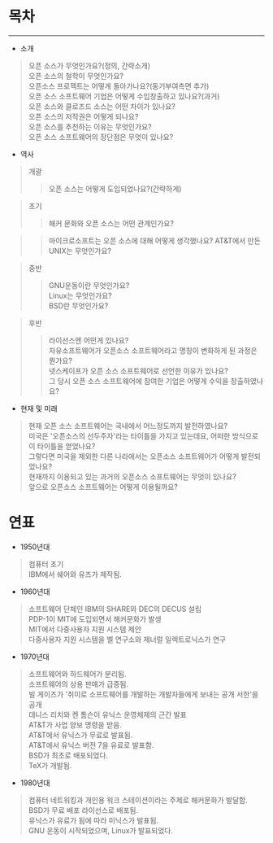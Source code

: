# 목차
-----

- 소개  
> 오픈 소스가 무엇인가요?(정의, 간략소개)  
> 오픈 소스의 철학이 무엇인가요?  
> 오픈소스 프로젝트는 어떻게 돌아가나요?(동기부여측면 추가)  
> 오픈 소스 소프트웨어 기업은 어떻게 수입창출하고 있나요?(과거)  
> 오픈 소스와 클로즈드 소스는 어떤 차이가 있나요?  
> 오픈 소스의 저작권은 어떻게 되나요?  
> 오픈 소스를 추천하는 이유는 무엇인가요?  
> 오픈 소스 소프트웨어의 장단점은 무엇이 있나요?  

- 역사  

> 개괄  
>> 오픈 소스는 어떻게 도입되었나요?(간략하게)  

> 초기  
>> 해커 문화와 오픈 소스는 어떤 관계인가요?

>> 마이크로소프트는 오픈 소스에 대해 어떻게 생각했나요?
>> AT&T에서 만든 UNIX는 무엇인가요?  

> 중반  
>> GNU운동이란 무엇인가요?  
>> Linux는 무엇인가요?  
>> BSD란 무엇인가요?  

> 후반  
>> 라이선스엔 어떤게 있나요?  
>> 자유소프트웨어가 오픈소스 소프트웨어라고 명칭이 변화하게 된 과정은 뭔가요?  
>> 넷스케이프가 오픈 소스 소프트웨어로 선언한 이유가 있나요?  
>> 그 당시 오픈 소스 소프트웨어에 참여한 기업은 어떻게 수익을 창출하였나요?  

- 현재 및 미래
> 현재 오픈 소스 소프트웨어는 국내에서 어느정도까지 발전하였나요?  
> 미국은 '오픈소스의 선두주자'라는 타이틀을 가지고 있는데요, 어떠한 방식으로 이 타이틀을 얻었나요?  
> 그렇다면 미국을 제외한 다른 나라에서는 오픈소스 소프트웨어가 어떻게 발전되었나요?  
> 현재까지 이용되고 있는 과거의 오픈소스 소프트웨어는 무엇이 있나요?  
> 앞으로 오픈소스 소프트웨어는 어떻게 이용될까요?    

# 연표

- 1950년대
> 컴퓨터 초기  
> IBM에서 쉐어와 유즈가 제작됨.  

- 1960년대
> 소프트웨어 단체인 IBM의 SHARE와 DEC의 DECUS 설립  
> PDP-1이 MIT에 도입되면서 해커문화가 발생  
> MIT에서 다중사용자 지원 시스템 제안  
> 다중사용자 지원 시스템을 벨 연구소와 제너럴 일렉트로닉스가 연구  

- 1970년대
> 소프트웨어와 하드웨어가 분리됨.  
> 소프트웨어의 상용 판매가 급증됨.  
> 빌 게이츠가 '취미로 소프트웨어를 개발하는 개발자들에게 보내는 공개 서한'을 공개  
> 데니스 리치와 켄 톰슨이 유닉스 운영체제의 근간 발표  
> AT&T가 사업 양보 명령을 받음.  
> AT&T에서 유닉스가 무료로 발표됨.  
> AT&T에서 유닉스 버전 7을 유료로 발표함.  
> BSD가 최초로 배포되었다.  
> TeX가 개발됨.  

- 1980년대
> 컴퓨터 네트워킹과 개인용 워크 스테이션이라는 주제로 해커문화가 발달함.  
> BSD가 무료 배포 라이선스로 배포됨.  
> 유닉스가 유료가 됨에 따라 미닉스가 발표됨.  
> GNU 운동이 시작되었으며, Linux가 발표되었다.  

